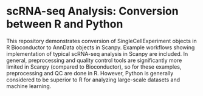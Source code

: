 # scRNA-seq Analysis: Conversion between R and Python

This repository demonstrates conversion of SingleCellExperiment objects in R Bioconductor to AnnData objects in Scanpy. Example workflows showing implementation of typical scRNA-seq analysis in Scanpy are included. In general, preprocessing and quality control tools are significantly more limited in Scanpy (compared to Bioconductor), so for these examples, preprocessing and QC are done in R. However, Python is generally considered to be superior to R for analyzing large-scale datasets and machine learning.


